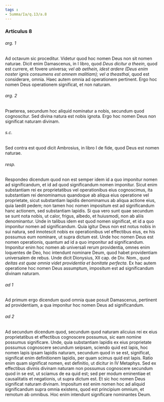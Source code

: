 ```yaml
---
tags : 
- Summa/Ia/q.13/a.8
---
```


### Articulus 8

###### arg. 1
Ad octavum sic proceditur. Videtur quod hoc nomen Deus non sit nomen naturae. Dicit enim Damascenus, in I libro, quod *Deus dicitur a theein*, quod est currere, et fovere universa; *vel ab aethein, idest ardere (Deus enim noster ignis consumens est omnem malitiam); vel a theasthai*, quod est considerare, omnia. Haec autem omnia ad operationem pertinent. Ergo hoc nomen Deus operationem significat, et non naturam.

###### arg. 2
Praeterea, secundum hoc aliquid nominatur a nobis, secundum quod cognoscitur. Sed divina natura est nobis ignota. Ergo hoc nomen Deus non significat naturam divinam.

###### s.c.
Sed contra est quod dicit Ambrosius, in libro I de fide, quod Deus est nomen naturae.

###### resp.
Respondeo dicendum quod non est semper idem id a quo imponitur nomen ad significandum, et id ad quod significandum nomen imponitur. Sicut enim substantiam rei ex proprietatibus vel operationibus eius cognoscimus, ita substantiam rei denominamus quandoque ab aliqua eius operatione vel proprietate, sicut substantiam lapidis denominamus ab aliqua actione eius, quia laedit pedem; non tamen hoc nomen impositum est ad significandum hanc actionem, sed substantiam lapidis. Si qua vero sunt quae secundum se sunt nota nobis, ut calor, frigus, albedo, et huiusmodi, non ab aliis denominantur. Unde in talibus idem est quod nomen significat, et id a quo imponitur nomen ad significandum. Quia igitur Deus non est notus nobis in sui natura, sed innotescit nobis ex operationibus vel effectibus eius, ex his possumus eum nominare, ut supra dictum est. Unde hoc nomen Deus est nomen operationis, quantum ad id a quo imponitur ad significandum. Imponitur enim hoc nomen ab universali rerum providentia, omnes enim loquentes de Deo, hoc intendunt nominare Deum, quod habet providentiam universalem de rebus. Unde dicit Dionysius, XII cap. de Div. Nom., quod *deitas est quae omnia videt providentia et bonitate perfecta*. Ex hac autem operatione hoc nomen Deus assumptum, impositum est ad significandum divinam naturam.

###### ad 1
Ad primum ergo dicendum quod omnia quae posuit Damascenus, pertinent ad providentiam, a qua imponitur hoc nomen Deus ad significandum.

###### ad 2
Ad secundum dicendum quod, secundum quod naturam alicuius rei ex eius proprietatibus et effectibus cognoscere possumus, sic eam nomine possumus significare. Unde, quia substantiam lapidis ex eius proprietate possumus cognoscere secundum seipsam, sciendo quid est lapis, hoc nomen lapis ipsam lapidis naturam, secundum quod in se est, significat, significat enim definitionem lapidis, per quam scimus quid est lapis. Ratio enim quam significat nomen, est definitio, ut dicitur in IV Metaphys. Sed ex effectibus divinis divinam naturam non possumus cognoscere secundum quod in se est, ut sciamus de ea quid est; sed per modum eminentiae et causalitatis et negationis, ut supra dictum est. Et sic hoc nomen Deus significat naturam divinam. Impositum est enim nomen hoc ad aliquid significandum supra omnia existens, quod est principium omnium, et remotum ab omnibus. Hoc enim intendunt significare nominantes Deum.

